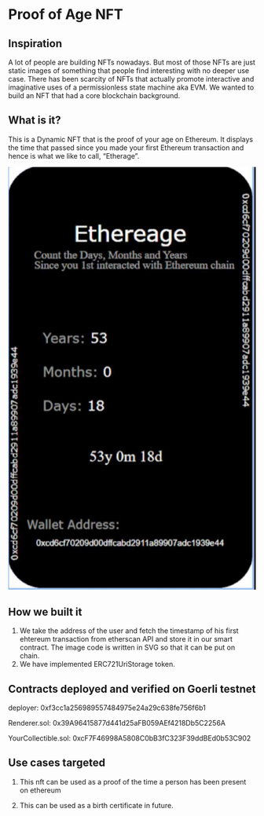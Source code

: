 # Proof of Age NFT

## Inspiration

A lot of people are building NFTs nowadays. But most of those NFTs are just static images of something that people find interesting with no deeper use case. There has been scarcity of NFTs that actually promote interactive and imaginative uses of a permissionless state machine aka EVM. We wanted to build an NFT that had a core blockchain background.

## What is it? 

This is a Dynamic NFT that is the proof of your age on Ethereum. It displays the time that passed since you made your first Ethereum transaction and hence is what we like to call, “Etherage”.

![My Image](nft.jpeg)

## How we built it

1. We take the address of the user and fetch the timestamp of his first ehtereum transaction from etherscan API and store it in our smart contract. 
The image code is written in SVG so that it can be put on chain. 
2. We have implemented ERC721UriStorage token. 

## Contracts deployed and verified on Goerli testnet

deployer: 0xf3cc1a256989557484975e24a29c638fe756f6b1

Renderer.sol: 0x39A96415877d441d25aFB059AEf4218Db5C2256A

YourCollectible.sol: 0xcF7F46998A5808C0bB3fC323F39ddBEd0b53C902

## Use cases targeted

1. This nft can be used as a proof of the time a person has been present on ethereum

2. This can be used as a birth certificate in future.


